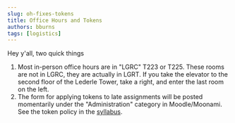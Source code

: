 ```yaml
---
slug: oh-fixes-tokens
title: Office Hours and Tokens
authors: bburns
tags: [logistics]
---
```


Hey y'all, two quick things

1. Most in-person office hours are in "LGRC" T223 or T225. These rooms are not in LGRC, they are actually in LGRT. If you take the elevator to the second floor of the Lederle Tower, take a right, and enter the last room on the left.
2. The form for applying tokens to late assignments will be posted momentarily under the "Administration" category in Moodle/Moonami. See the token policy in the [syllabus](/main/information/syllabus#late-and-early-submissions).

